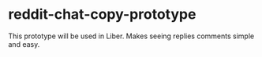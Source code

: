# reddit-chat-copy-prototype
This prototype will be used in Liber. Makes seeing replies comments simple and easy.
